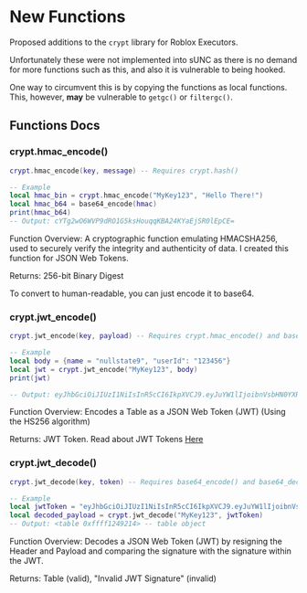 # New Functions

Proposed additions to the `crypt` library for Roblox Executors.

Unfortunately these were not implemented into sUNC as there is no demand for more functions such as this, and also it is vulnerable to being hooked. 

One way to circumvent this is by copying the functions as local functions. This, however, **may** be vulnerable to `getgc()` or `filtergc()`. 

## Functions Docs

### crypt.hmac_encode()
```lua
crypt.hmac_encode(key, message) -- Requires crypt.hash()

-- Example
local hmac_bin = crypt.hmac_encode("MyKey123", "Hello There!")
local hmac_b64 = base64_encode(hmac)
print(hmac_b64)
-- Output: cYTg2wO6WVP9dRO1G5ksHouqqKBA24KYaEjSR0lEpCE=
```
Function Overview: A cryptographic function emulating HMACSHA256, used to securely verify the integrity and authenticity of data. I created this function for JSON Web Tokens.

Returns: 256-bit Binary Digest

To convert to human-readable, you can just encode it to base64.

### crypt.jwt_encode()
```lua
crypt.jwt_encode(key, payload) -- Requires crypt.hmac_encode() and base64_encode()

-- Example
local body = {name = "nullstate9", "userId": "123456"}
local jwt = crypt.jwt_encode("MyKey123", body)
print(jwt)

-- Output: eyJhbGciOiJIUzI1NiIsInR5cCI6IkpXVCJ9.eyJuYW1lIjoibnVsbHN0YXRlOSIsInVzZXJJZCI6IjEyMzQ1NiJ9.Nb0RNM7QkvKb9u6EJaQmjqgAG1K1FW-XOzAsoHCUdZI
```
Function Overview: Encodes a Table as a JSON Web Token (JWT) (Using the HS256 algorithm)

Returns: JWT Token. Read about JWT Tokens [Here](https://jwt.io/introduction)

### crypt.jwt_decode()
```lua
crypt.jwt_decode(key, token) -- Requires base64_encode() and base64_decode()

-- Example
local jwtToken = "eyJhbGciOiJIUzI1NiIsInR5cCI6IkpXVCJ9.eyJuYW1lIjoibnVsbHN0YXRlOSIsInVzZXJJZCI6IjEyMzQ1NiJ9.Nb0RNM7QkvKb9u6EJaQmjqgAG1K1FW-XOzAsoHCUdZI" -- See Above Output
local decoded_payload = crypt.jwt_decode("MyKey123", jwtToken)
-- Output: <table 0xffff1249214> -- table object
```
Function Overview: Decodes a JSON Web Token (JWT) by resigning the Header and Payload and comparing the signature with the signature within the JWT. 

Returns: Table (valid), "Invalid JWT Signature" (invalid)

